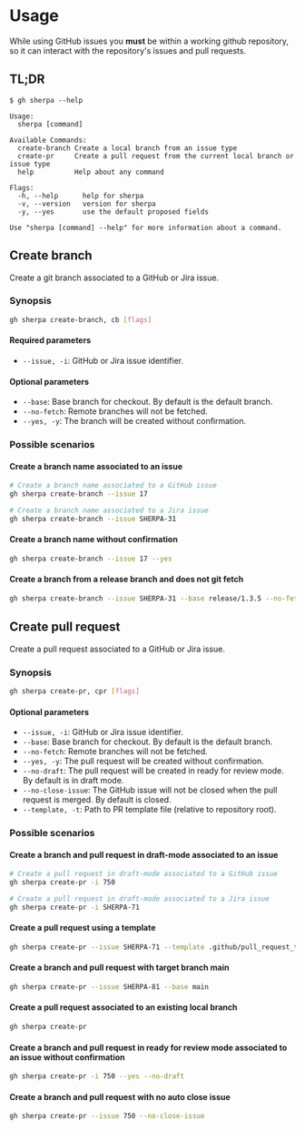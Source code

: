 # Usage

While using GitHub issues you **must** be within a working github repository, so it can interact with the repository's issues and pull requests.

## TL;DR

```
$ gh sherpa --help

Usage:
  sherpa [command]

Available Commands:
  create-branch Create a local branch from an issue type
  create-pr     Create a pull request from the current local branch or issue type
  help          Help about any command

Flags:
  -h, --help      help for sherpa
  -v, --version   version for sherpa
  -y, --yes       use the default proposed fields

Use "sherpa [command] --help" for more information about a command.
```

## Create branch

Create a git branch associated to a GitHub or Jira issue.

### Synopsis

```sh
gh sherpa create-branch, cb [flags]
```

#### Required parameters

* `--issue, -i`: GitHub or Jira issue identifier.

#### Optional parameters

* `--base`: Base branch for checkout. By default is the default branch.
* `--no-fetch`: Remote branches will not be fetched.
* `--yes, -y`: The branch will be created without confirmation.

### Possible scenarios

#### Create a branch name associated to an issue

```sh
# Create a branch name associated to a GitHub issue
gh sherpa create-branch --issue 17

# Create a branch name associated to a Jira issue
gh sherpa create-branch --issue SHERPA-31
```

#### Create a branch name without confirmation

```sh
gh sherpa create-branch --issue 17 --yes
```

#### Create a branch from a release branch and does not git fetch

```sh
gh sherpa create-branch --issue SHERPA-31 --base release/1.3.5 --no-fetch
```

## Create pull request

Create a pull request associated to a GitHub or Jira issue.

### Synopsis

```sh
gh sherpa create-pr, cpr [flags]
```

#### Optional parameters

* `--issue, -i`: GitHub or Jira issue identifier.
* `--base`: Base branch for checkout. By default is the default branch.
* `--no-fetch`: Remote branches will not be fetched.
* `--yes, -y`: The pull request will be created without confirmation.
* `--no-draft`: The pull request will be created in ready for review mode. By default is in draft mode.
* `--no-close-issue`: The GitHub issue will not be closed when the pull request is merged. By default is closed.
* `--template, -t`: Path to PR template file (relative to repository root).

### Possible scenarios

#### Create a branch and pull request in draft-mode associated to an issue

```sh
# Create a pull request in draft-mode associated to a GitHub issue
gh sherpa create-pr -i 750

# Create a pull request in draft-mode associated to a Jira issue
gh sherpa create-pr -i SHERPA-71
```

#### Create a pull request using a template

```sh
gh sherpa create-pr --issue SHERPA-71 --template .github/pull_request_template.md
```

#### Create a branch and pull request with target branch main

```sh
gh sherpa create-pr --issue SHERPA-81 --base main
```

#### Create a pull request associated to an existing local branch

```sh
gh sherpa create-pr
```

#### Create a branch and pull request in ready for review mode associated to an issue without confirmation

```sh
gh sherpa create-pr -i 750 --yes --no-draft
```

#### Create a branch and pull request with no auto close issue

```sh
gh sherpa create-pr --issue 750 --no-close-issue
```
